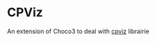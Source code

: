 CPViz
=====

An extension of Choco3 to deal with [cpviz](https://sourceforge.net/projects/cpviz/) librairie
